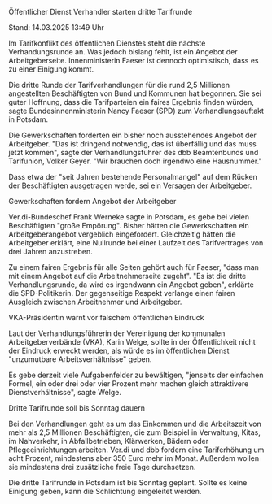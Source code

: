 
Öffentlicher Dienst
Verhandler starten dritte Tarifrunde


Stand: 14.03.2025 13:49 Uhr


Im Tarifkonflikt des öffentlichen Dienstes steht die nächste Verhandungsrunde an. Was jedoch bislang fehlt, ist ein Angebot der Arbeitgeberseite. Innenministerin Faeser ist dennoch optimistisch, dass es zu einer Einigung kommt.



Die dritte Runde der Tarifverhandlungen für die rund 2,5 Millionen angestellten Beschäftigten von Bund und Kommunen hat begonnen. Sie sei guter Hoffnung, dass die Tarifparteien ein faires Ergebnis finden würden, sagte Bundesinnenministerin Nancy Faeser (SPD) zum Verhandlungsauftakt in Potsdam.


Die Gewerkschaften forderten ein bisher noch ausstehendes Angebot der Arbeitgeber. "Das ist dringend notwendig, das ist überfällig und das muss jetzt kommen", sagte der Verhandlungsführer des dbb Beamtenbunds und Tarifunion, Volker Geyer. "Wir brauchen doch irgendwo eine Hausnummer."


Dass etwa der "seit Jahren bestehende Personalmangel" auf dem Rücken der Beschäftigten ausgetragen werde, sei ein Versagen der Arbeitgeber.

Gewerkschaften fordern Angebot der Arbeitgeber


Ver.di-Bundeschef Frank Werneke sagte in Potsdam, es gebe bei vielen Beschäftigten "große Empörung". Bisher hätten die Gewerkschaften ein Arbeitgeberangebot vergeblich eingefordert. Gleichzeitig hätten die Arbeitgeber erklärt, eine Nullrunde bei einer Laufzeit des Tarifvertrages von drei Jahren anzustreben.


Zu einem fairen Ergebnis für alle Seiten gehört auch für Faeser, "dass man mit einem Angebot auf die Arbeitnehmerseite zugeht". "Es ist die dritte Verhandlungsrunde, da wird es irgendwann ein Angebot geben", erklärte die SPD-Politikerin. Der gegenseitige Respekt verlange einen fairen Ausgleich zwischen Arbeitnehmer und Arbeitgeber.

VKA-Präsidentin warnt vor falschem öffentlichen Eindruck


Laut der Verhandlungsführerin der Vereinigung der kommunalen Arbeitgeberverbände (VKA), Karin Welge, sollte in der Öffentlichkeit nicht der Eindruck erweckt werden, als würde es im öffentlichen Dienst "unzumutbare Arbeitsverhältnisse" geben.


Es gebe derzeit viele Aufgabenfelder zu bewältigen, "jenseits der einfachen Formel, ein oder drei oder vier Prozent mehr machen gleich attraktivere Dienstverhältnisse", sagte Welge.



Dritte Tarifrunde soll bis Sonntag dauern


Bei den Verhandlungen geht es um das Einkommen und die Arbeitszeit von mehr als 2,5 Millionen Beschäftigten, die zum Beispiel in Verwaltung, Kitas, im Nahverkehr, in Abfallbetrieben, Klärwerken, Bädern oder Pflegeeinrichtungen arbeiten. Ver.di und dbb fordern eine Tariferhöhung um acht Prozent, mindestens aber 350 Euro mehr im Monat. Außerdem wollen sie mindestens drei zusätzliche freie Tage durchsetzen.


Die dritte Tarifrunde in Potsdam ist bis Sonntag geplant. Sollte es keine Einigung geben, kann die Schlichtung eingeleitet werden.

